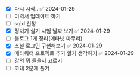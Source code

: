 - [x] 다시 시작.. ✅ 2024-01-29
- [ ] 이력서 업데이트 하기
- [ ] sqld 신청
- [x] 정처기 실기 시험 날짜 보기 ✅ 2024-01-29
- [ ] 블로그 1개 정리(메타넷 마무리)
- [x] 소셜 로그인 구현해보기 ✅ 2024-01-29
- [x] 메타워터 프로젝트 추가 할거 생각하기 ✅ 2024-01-29
- [ ] 강의 뭐 들을지 고르기
- [ ] 코테 2문제 풀기